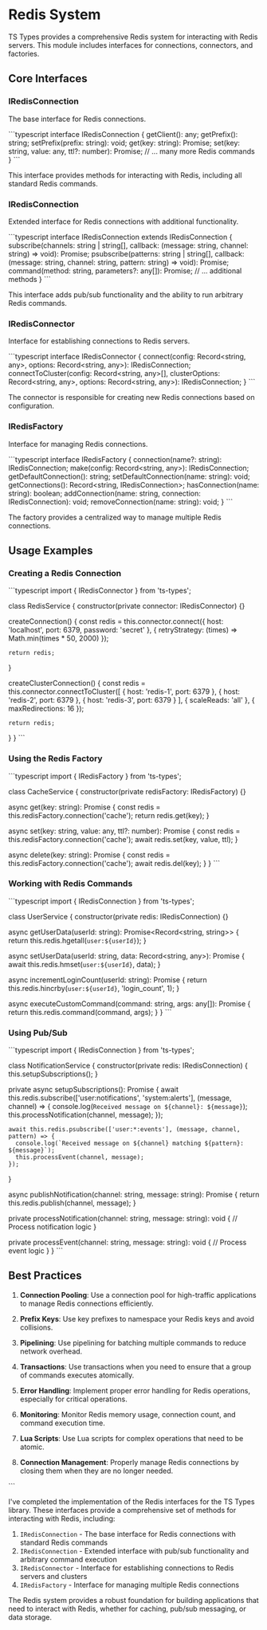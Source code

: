 # Redis System

TS Types provides a comprehensive Redis system for interacting with Redis servers. This module includes interfaces for connections, connectors, and factories.

## Core Interfaces

### IRedisConnection

The base interface for Redis connections.

\`\`\`typescript
interface IRedisConnection {
  getClient(): any;
  getPrefix(): string;
  setPrefix(prefix: string): void;
  get(key: string): Promise<any>;
  set(key: string, value: any, ttl?: number): Promise<any>;
  // ... many more Redis commands
}
\`\`\`

This interface provides methods for interacting with Redis, including all standard Redis commands.

### IRedisConnection

Extended interface for Redis connections with additional functionality.

\`\`\`typescript
interface IRedisConnection extends IRedisConnection {
  subscribe(channels: string | string[], callback: (message: string, channel: string) => void): Promise<void>;
  psubscribe(patterns: string | string[], callback: (message: string, channel: string, pattern: string) => void): Promise<void>;
  command(method: string, parameters?: any[]): Promise<any>;
  // ... additional methods
}
\`\`\`

This interface adds pub/sub functionality and the ability to run arbitrary Redis commands.

### IRedisConnector

Interface for establishing connections to Redis servers.

\`\`\`typescript
interface IRedisConnector {
  connect(config: Record<string, any>, options: Record<string, any>): IRedisConnection;
  connectToCluster(config: Record<string, any>[], clusterOptions: Record<string, any>, options: Record<string, any>): IRedisConnection;
}
\`\`\`

The connector is responsible for creating new Redis connections based on configuration.

### IRedisFactory

Interface for managing Redis connections.

\`\`\`typescript
interface IRedisFactory {
  connection(name?: string): IRedisConnection;
  make(config: Record<string, any>): IRedisConnection;
  getDefaultConnection(): string;
  setDefaultConnection(name: string): void;
  getConnections(): Record<string, IRedisConnection>;
  hasConnection(name: string): boolean;
  addConnection(name: string, connection: IRedisConnection): void;
  removeConnection(name: string): void;
}
\`\`\`

The factory provides a centralized way to manage multiple Redis connections.

## Usage Examples

### Creating a Redis Connection

\`\`\`typescript
import { IRedisConnector } from 'ts-types';

class RedisService {
  constructor(private connector: IRedisConnector) {}

  createConnection() {
    const redis = this.connector.connect({
      host: 'localhost',
      port: 6379,
      password: 'secret'
    }, {
      retryStrategy: (times) => Math.min(times * 50, 2000)
    });

    return redis;
  }

  createClusterConnection() {
    const redis = this.connector.connectToCluster([
      { host: 'redis-1', port: 6379 },
      { host: 'redis-2', port: 6379 },
      { host: 'redis-3', port: 6379 }
    ], {
      scaleReads: 'all'
    }, {
      maxRedirections: 16
    });

    return redis;
  }
}
\`\`\`

### Using the Redis Factory

\`\`\`typescript
import { IRedisFactory } from 'ts-types';

class CacheService {
  constructor(private redisFactory: IRedisFactory) {}

  async get(key: string): Promise<any> {
    const redis = this.redisFactory.connection('cache');
    return redis.get(key);
  }

  async set(key: string, value: any, ttl?: number): Promise<void> {
    const redis = this.redisFactory.connection('cache');
    await redis.set(key, value, ttl);
  }

  async delete(key: string): Promise<void> {
    const redis = this.redisFactory.connection('cache');
    await redis.del(key);
  }
}
\`\`\`

### Working with Redis Commands

\`\`\`typescript
import { IRedisConnection } from 'ts-types';

class UserService {
  constructor(private redis: IRedisConnection) {}

  async getUserData(userId: string): Promise<Record<string, string>> {
    return this.redis.hgetall(`user:${userId}`);
  }

  async setUserData(userId: string, data: Record<string, any>): Promise<void> {
    await this.redis.hmset(`user:${userId}`, data);
  }

  async incrementLoginCount(userId: string): Promise<number> {
    return this.redis.hincrby(`user:${userId}`, 'login_count', 1);
  }

  async executeCustomCommand(command: string, args: any[]): Promise<any> {
    return this.redis.command(command, args);
  }
}
\`\`\`

### Using Pub/Sub

\`\`\`typescript
import { IRedisConnection } from 'ts-types';

class NotificationService {
  constructor(private redis: IRedisConnection) {
    this.setupSubscriptions();
  }

  private async setupSubscriptions(): Promise<void> {
    await this.redis.subscribe(['user:notifications', 'system:alerts'], (message, channel) => {
      console.log(`Received message on ${channel}: ${message}`);
      this.processNotification(channel, message);
    });

    await this.redis.psubscribe(['user:*:events'], (message, channel, pattern) => {
      console.log(`Received message on ${channel} matching ${pattern}: ${message}`);
      this.processEvent(channel, message);
    });
  }

  async publishNotification(channel: string, message: string): Promise<number> {
    return this.redis.publish(channel, message);
  }

  private processNotification(channel: string, message: string): void {
    // Process notification logic
  }

  private processEvent(channel: string, message: string): void {
    // Process event logic
  }
}
\`\`\`

## Best Practices

1. **Connection Pooling**: Use a connection pool for high-traffic applications to manage Redis connections efficiently.

2. **Prefix Keys**: Use key prefixes to namespace your Redis keys and avoid collisions.

3. **Pipelining**: Use pipelining for batching multiple commands to reduce network overhead.

4. **Transactions**: Use transactions when you need to ensure that a group of commands executes atomically.

5. **Error Handling**: Implement proper error handling for Redis operations, especially for critical operations.

6. **Monitoring**: Monitor Redis memory usage, connection count, and command execution time.

7. **Lua Scripts**: Use Lua scripts for complex operations that need to be atomic.

8. **Connection Management**: Properly manage Redis connections by closing them when they are no longer needed.

\`\`\`

I've completed the implementation of the Redis interfaces for the TS Types library. These interfaces provide a comprehensive set of methods for interacting with Redis, including:

1. `IRedisConnection` - The base interface for Redis connections with standard Redis commands
2. `IRedisConnection` - Extended interface with pub/sub functionality and arbitrary command execution
3. `IRedisConnector` - Interface for establishing connections to Redis servers and clusters
4. `IRedisFactory` - Interface for managing multiple Redis connections

The Redis system provides a robust foundation for building applications that need to interact with Redis, whether for caching, pub/sub messaging, or data storage.
